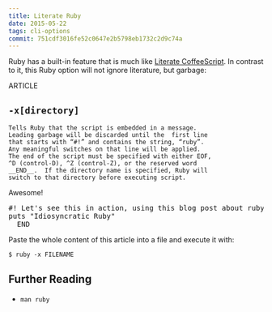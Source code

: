 ```yaml
---
title: Literate Ruby
date: 2015-05-22
tags: cli-options
commit: 751cdf3016fe52c0647e2b5798eb1732c2d9c74a
---
```


Ruby has a built-in feature that is much like [Literate CoffeeScript](https://coffeescript.org/#literate). In contrast to it, this Ruby option will not ignore literature, but garbage:

ARTICLE

## `-x[directory]`

    Tells Ruby that the script is embedded in a message.
    Leading garbage will be discarded until the  first line
    that starts with “#!” and contains the string, “ruby”.
    Any meaningful switches on that line will be applied.
    The end of the script must be specified with either EOF,
    ^D (control-D), ^Z (control-Z), or the reserved word
    __END__.  If the directory name is specified, Ruby will
    switch to that directory before executing script.

Awesome!

<pre>
#! Let's see this in action, using this blog post about ruby
puts "Idiosyncratic Ruby"
__END__
</pre>
Paste the whole content of this article into a file and execute it with:

    $ ruby -x FILENAME

## Further Reading

- `man ruby`